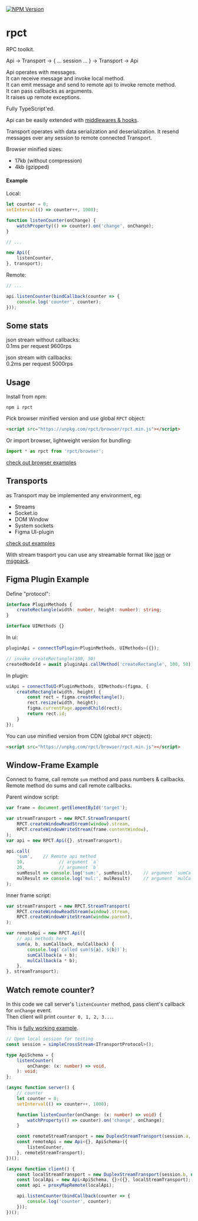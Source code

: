 [![NPM Version](https://badge.fury.io/js/rpct.svg?style=flat)](https://www.npmjs.com/package/rpct)

# rpct

RPC toolkit.

Api<Methods> -> Transport -> { ... session ... } -> Transport -> Api<Methods>

Api operates with messages.  
It can receive message and invoke local method.  
It can emit message and send to remote api to invoke remote method.  
It can pass callbacks as arguments.  
It raises up remote exceptions.  

Fully TypeScript'ed.

Api can be easily extended with [middlewares & hooks](./src/middlewares).

Transport operates with data serialization and deserialization. It resend messages over any session to remote connected Transport.

Browser minified sizes:  
* 17kb (without compression)
* 4kb (gzipped)

#### Example

Local:
```ts
let counter = 0;
setInterval(() => counter++, 1000);

function listenCounter(onChange) {
    watchProperty(() => counter).on('change', onChange);
}

// ...

new Api({
    listenCounter,
}, transport);
```

Remote:
```ts
// ...

api.listenCounter(bindCallback(counter => {
    console.log('counter', counter);
}));
```

## Some stats

json stream without callbacks:  
0.1ms per request
9600rps

json stream with callbacks:  
0.2ms per request
5000rps

## Usage

Install from npm:
```
npm i rpct
```

Pick browser minified version and use global `RPCT` object:
```html
<script src="https://unpkg.com/rpct/browser/rpct.min.js"></script>
```

Or import browser, lightweight version for bundling:
```ts
import * as rpct from 'rpct/browser';
```

[check out browser examples](./browser)

## Transports

as Transport may be implemented any environment, eg:

* Streams
* Socket.io
* DOM Window
* System sockets
* Figma UI-plugin

[check out examples](./src/examples)

With stream trasport you can use any streamable format like [json](./src/examples/pipe-socket-json.ts) or [msgpack](./src/examples/pong-pipe-socket-msgpack.ts).

## Figma Plugin Example

Define "protocol":
```ts
interface PluginMethods {
    createRectangle(width: number, height: number): string;
}

interface UIMethods {}
```

In ui:
```ts
pluginApi = connectToPlugin<PluginMethods, UIMethods>({});

// invoke createRectangle(100, 50)
createdNodeId = await pluginApi.callMethod('createRectangle', 100, 50);
```

In plugin:
```ts
uiApi = connectToUI<PluginMethods, UIMethods>(figma, {
    createRectangle(width, height) {
        const rect = figma.createRectangle();
        rect.resize(width, height);
        figma.currentPage.appendChild(rect);
        return rect.id;
    }
});
```

You can use minified version from CDN (global `RPCT` object):
```html
<script src="https://unpkg.com/rpct/browser/rpct.min.js"></script>
```

## Window-Frame Example

Connect to frame, call remote `sum` method and pass numbers & callbacks.  
Remote method do sums and call remote callbacks.

Parent window script:
```js
var frame = document.getElementById('target');

var streamTransport = new RPCT.StreamTransport(
    RPCT.createWindowReadStream(window).stream,
    RPCT.createWindowWriteStream(frame.contentWindow),
);
var api = new RPCT.Api({}, streamTransport);

api.call(
    'sum',    // Remote api method
    10,             // argument `a`
    20,             // argument `b`
    sumResult => console.log('sum:', sumResult),    // argument `sumCallback`
    mulResult => console.log('mul:', mulResult)     // argument `mulCallback`
);
```

Inner frame script:
```js
var streamTransport = new RPCT.StreamTransport(
    RPCT.createWindowReadStream(window).stream,
    RPCT.createWindowWriteStream(window.parent),
);

var remoteApi = new RPCT.Api({
    // api methods here
    sum(a, b, sumCallback, mulCallback) {
        console.log(`called sum(${a}, ${b})`);
        sumCallback(a + b);
        mulCallback(a * b);
    },
}, streamTransport);
```

## Watch remote counter?

In this code we call server's `listenCounter` method, pass client's callback for `onChange` event.  
Then client will print `counter 0, 1, 2, 3...`.

This is [fully working example](./src/examples/watch-changes.ts).

```ts
// Open local session for testing
const session = simpleCrossStream<ITransportProtocol>();

type ApiSchema = {
    listenCounter(
        onChange: (x: number) => void,
    ): void;
};

(async function server() {
    // counter
    let counter = 0;
    setInterval(() => counter++, 1000);

    function listenCounter(onChange: (x: number) => void) {
        watchProperty(() => counter).on('change', onChange);
    }

    const remoteStreamTransport = new DuplexStreamTransport(session.a, undefined, 'remote');
    const remoteApi = new Api<{}, ApiSchema>({
        listenCounter,
    }, remoteStreamTransport);
})();

(async function client() {
    const localStreamTransport = new DuplexStreamTransport(session.b, undefined, 'local');
    const localApi = new Api<ApiSchema, {}>({}, localStreamTransport);
    const api = proxyMapRemote(localApi);

    api.listenCounter(bindCallback(counter => {
        console.log('counter', counter);
    }));
})();

```